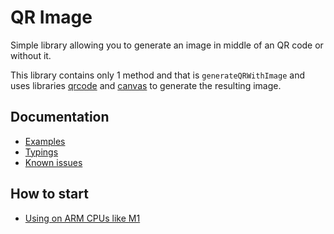 # QR Image

Simple library allowing you to generate an image in middle of an QR code or without it.

This library contains only 1 method and that is `generateQRWithImage` and uses libraries
[qrcode](https://www.npmjs.com/package/qrcode) and [canvas](https://www.npmjs.com/package/canvas) to generate the
resulting image.

## Documentation

- [Examples](.docs/examples.md)
- [Typings](.docs/typings.md)
- [Known issues](CAVEATS.md)

## How to start

- [Using on ARM CPUs like M1](.docs/arm.md)





